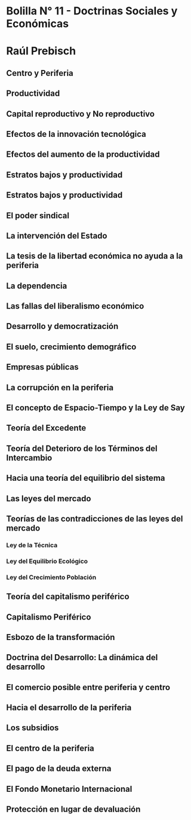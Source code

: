 # Bolilla N° 11 - Doctrinas Sociales y Económicas

# Raúl Prebisch

## Centro y Periferia

## Productividad

## Capital reproductivo y No reproductivo

## Efectos de la innovación tecnológica

## Efectos del aumento de la productividad

## Estratos bajos y productividad

## Estratos bajos y productividad

## El poder sindical

## La intervención del Estado

## La tesis de la libertad económica no ayuda a la periferia

## La dependencia

## Las fallas del liberalismo económico

## Desarrollo y democratización

## El suelo, crecimiento demográfico

## Empresas públicas

## La corrupción en la periferia

## El concepto de Espacio-Tiempo y la Ley de Say

## Teoría del Excedente

## Teoría del Deterioro de los Términos del Intercambio

## Hacia una teoría del equilibrio del sistema

## Las leyes del mercado

## Teorías de las contradicciones de las leyes del mercado

### Ley de la Técnica

### Ley del Equilibrio Ecológico

### Ley del Crecimiento Población

## Teoría del capitalismo periférico

## Capitalismo Periférico

## Esbozo de la transformación

## Doctrina del Desarrollo: La dinámica del desarrollo

## El comercio posible entre periferia y centro

## Hacia el desarrollo de la periferia

## Los subsidios

## El centro de la periferia

## El pago de la deuda externa

## El Fondo Monetario Internacional

## Protección en lugar de devaluación
